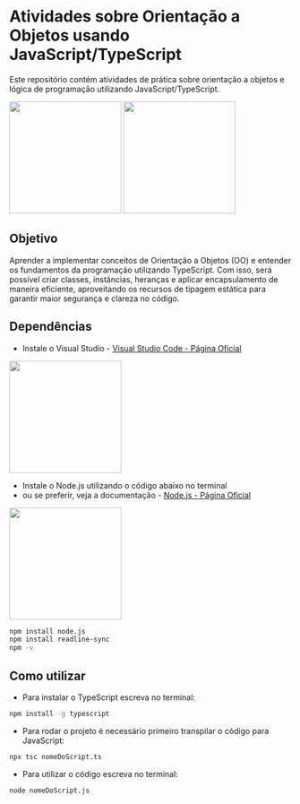 # Atividades sobre Orientação a Objetos usando JavaScript/TypeScript

Este repositório contém atividades de prática sobre orientação a objetos e lógica de programação utilizando JavaScript/TypeScript.

<img src="https://upload.wikimedia.org/wikipedia/commons/6/6a/JavaScript-logo.png" width="200" />
<img src="https://upload.wikimedia.org/wikipedia/commons/thumb/2/2d/TypeScript_ESLint_logo.svg/256px-TypeScript_ESLint_logo.svg.png?20220225151303" width="200" />
 

## Objetivo
Aprender a implementar conceitos de Orientação a Objetos (OO) e entender os fundamentos da programação utilizando TypeScript. Com isso, será possível criar classes, instâncias, heranças e aplicar encapsulamento de maneira eficiente, aproveitando os recursos de tipagem estática para garantir maior segurança e clareza no código.

## Dependências

* Instale o Visual Studio - [Visual Studio Code - Página Oficial](https://code.visualstudio.com/)

 
<img src="https://upload.wikimedia.org/wikipedia/commons/9/9a/Visual_Studio_Code_1.35_icon.svg" width="200" />

* Instale o Node.js utilizando o código abaixo no terminal
* ou se preferir, veja a documentação - [Node.js - Página Oficial](https://nodejs.org/pt)

 <img src="https://upload.wikimedia.org/wikipedia/commons/d/d9/Node.js_logo.svg" width="200" />

```bash
npm install node.js
npm install readline-sync
npm -v
```


## Como utilizar

* Para instalar o TypeScript escreva no terminal:

```bash
npm install -g typescript
```

* Para rodar o projeto é necessário primeiro transpilar o código
para JavaScript:

```bash
npx tsc nomeDoScript.ts
```

* Para utilizar o código escreva no terminal:

```bash
node nomeDoScript.js
```
